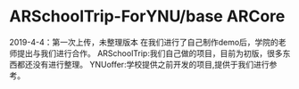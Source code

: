 # ARSchoolTrip-ForYNU/base ARCore

2019-4-4：第一次上传，未整理版本
在我们进行了自己制作demo后，学院的老师提出与我们进行合作。
ARSchoolTrip:我们自己做的项目，目前为初版，很多东西都还没有进行整理。
YNUoffer:学校提供之前开发的项目,提供于我们进行参考。
